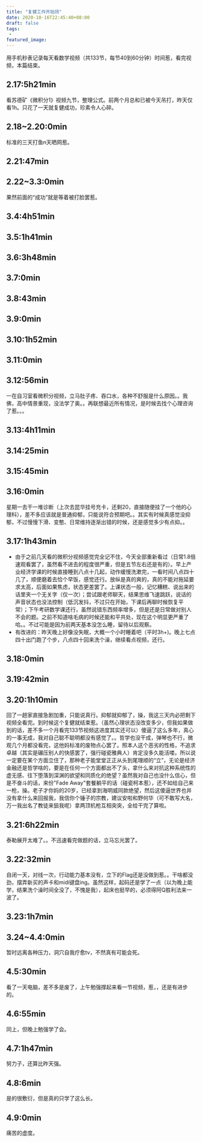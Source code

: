```yaml
---
title: "复健工作开始捞"
date: 2020-10-16T22:45:40+08:00
draft: false
tags:
 - 
featured_image:
---
```

用手机秒表记录每天看数学视频（共133节，每节40到60分钟）时间惹，看完视频，本篇结束。
## 2.17:5h21min
看苏德矿《微积分1》视频九节，整理公式。前两个月总和已被今天吊打，昨天仅看1h。只花了一天就复健成功，珍素令人心碎。
## 2.18~2.20:0min
标准的三天打鱼n天晒网惹。
## 2.21:47min
## 2.22~3.3:0min
果然前面的“成功”就是等着被打脸罢惹。
## 3.4:4h51min
## 3.5:1h41min
## 3.6:3h48min
## 3.7:0min
## 3.8:43min
## 3.9:0min
## 3.10:1h52min
## 3.11:0min
## 3.12:56min
一在自习室看微积分视频，立马肚子疼、吞口水，各种不舒服是什么原因。。我佛，高中情景重现，没法学了奥。。再联想最近所有情况，是时候去找个心理咨询了惹。。。
## 3.13:4h11min
## 3.14:25min
## 3.15:45min
## 3.16:0min
星期一去干一堆诊断（上次去昆华挂号充卡，还剩20，直接随便挂了一个他的心理科），差不多应该就是普通抑郁，只能说符合预期吧。。其实有时候真感觉没抑郁，不过慢慢下滑、变憨、日常维持逐渐出错的时候，还是感觉多少有点抑。。
## 3.17:1h43min
- 由于之前几天看的微积分视频感觉完全记不住，今天全部重新看过（日常1.8倍速观看罢了，虽然看不进去的程度很严重，但是五节左右还是有的）。早上产业经济学课的时候直接睡到八点十几起，动作缓慢洗漱完，一看时间八点四十几了，顺便磨着去恰个早饭，感觉还行。放纵是真的爽的，真的不能对拖延要求太高，后面如果焦虑，状态更差罢了。上课状态一般，记忆糟糕、说出来的话里夹一个无关字（仅一次）；尝试跟老师聊天，结果思维飞速跳跃，说话的声音状态也没法控制（低沉发抖，不过只在开始，下课后再聊时候恢复平常）；下午考研数学课还行，虽然说错东西频率增多，但是还是日常做对别人不会的题。之前不知道啥毛病的时候还能和平共处，现在这个明显更严重了哈。。不过可能是因为前两天基本没怎么睡，留待以后观察。
- 有改进的：昨天晚上好像没失眠，大概一个小时睡着吧（平时3h+)。晚上七点四十出门跑了个步，八点四十回来洗个澡，继续看点视频，还行。
## 3.18:0min
## 3.19:42min
## 3.20:1h10min
回了一趟家直接急剧加重，只能说真行。抑郁就抑郁了，操，我这三天内必把剩下视频全看完。到时候这个复健就结束惹。（虽然心理状态没改变多少，但我如果做到的话，差不多一个月看完133节视频这进度其实还可以）傻逼了这么多年，真心的一事无成，我对自己聪不聪明都没有感觉了。。哲学也没干成，弹琴也不行，微观几个月都没看完，这他妈标准的废物点心罢了。照本人这个恶劣的性格，不追求卓越（其实是碾压别人的快感罢了，强行碰瓷雅典人）肯定没多久能活喽。所以说一定要在某个方面立住了，那种老子能堂堂正正从头到尾理顺的“立”，无论是经济金融还是哲学啥的，要是在任何一个方面都出不了头，拿什么来对抗这种系统性的虚无感、往下堕落到深渊的欲望和同质化的绝望？虽然我对自己也没什么信心，但是不奋斗的话，来份"Fade Away"套餐躺平的话（碰瓷柯本惹），还不如给自己来一枪，操。老子才你妈的20岁，已经拿到海明威同款绝望，然后这傻逼世界也并没有拿什么来回报我，我信你个锤子的宗教，建议安啦和野何华（可不敢写大名，万一我出名了教徒来狙我呢）拿两顶机枪互相突突，全给干完了算啦。
## 3.21:6h22min
泰勒展开太难了。。不迅速看完做题的话，立马忘光罢了。
## 3.22:32min
自闭一天，对线一次，行动能力基本没有，立下的Flag还是没做到惹。。干啥都没劲，摆弄新买的声卡和midi键盘ing。虽然这样，起码还是学了一点（以为晚上能学，结果洗个澡时间全没了，不愧是我），起床也挺早的，必须得阿Q胜利法来一波了。
## 3.23:1h7min
## 3.24~4.4:0min
暂时远离各种压力，洞穴自我疗愈tv，不然真有可能会死。
## 4.5:30min
看了一天电脑，差不多是废了，上午勉强撑起来看一节视频，惹，，还是有进步的。
## 4.6:55min
同上，但晚上勉强学了会。
## 4.7:1h47min
努力子，还算比昨天强。
## 4.8:6min
是的很敷衍，但是真的只学了这么长。
## 4.9:0min
痛苦的虚度。